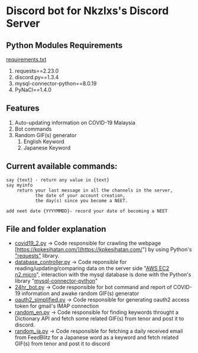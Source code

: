 # Discord bot for Nkzlxs's Discord Server

## Python Modules Requirements
[requirements.txt](https://github.com/Nkzlxs/mrslollipop/blob/master/requirements.txt)
1. requests==2.23.0
2. discord.py==1.3.4
3. mysql-connector-python==8.0.19
4. PyNaCl==1.4.0

## Features
1. Auto-updating information on COVID-19 Malaysia
2. Bot commands
3. Random GIF(s) generator
   1. English Keyword
   2. Japanese Keyword
   
## Current available commands:

    say {text} - return any value in {text}
    say myinfo
        return your last message in all the channels in the server,
               the date of your account creation,
               the day(s) since you become a NEET.

    add neet date {YYYYMMDD}- record your date of becoming a NEET

## File and folder explanation

- [covid19_2.py](https://github.com/Nkzlxs/mrslollipop/blob/master/covid19_2.py) -> Code responsible for crawling the webpage [https://kpkesihatan.com/](https://kpkesihatan.com/") by using Python's ["requests"](https://requests.readthedocs.io/en/master/#) library.
- [database_controller.py](https://github.com/Nkzlxs/mrslollipop/blob/master/database_controller.py) -> Code reponsible for reading/updating/comparing data on the server side "[AWS EC2 n2.micro](https://aws.amazon.com/free/?all-free-tier.sort-by=item.additionalFields.SortRank&all-free-tier.sort-order=asc&all-free-tier.q=ec2&all-free-tier.q_operator=AND)", interaction with the mysql database is done with the Python's library "[mysql-connector-python](https://pypi.org/project/mysql-connector-python/)"
- [24hr_bot.py](https://github.com/Nkzlxs/mrslollipop/blob/master/24hr_bot.py) -> Code responsible for bot command and report of COVID-19 information and awake random GIF(s) generator
- [oauth2_simplified.py](https://github.com/Nkzlxs/mrslollipop/blob/master/oauth2_simplified.py) -> Code responsible for generating oauth2 access token for gmail's IMAP connection
- [random_en.py](https://github.com/Nkzlxs/mrslollipop/blob/master/random_en.py) -> Code responsible for finding keywords throught a Dictionary API and fetch some related GIF(s) from tenor and post it to discord.
- [random_ja.py](https://github.com/Nkzlxs/mrslollipop/blob/master/random_ja.py) -> Code responsible for fetching a daily received email from FeedBlitz for a Japanese word as a keyword and fetch related GIF(s) from tenor and post it to discord
